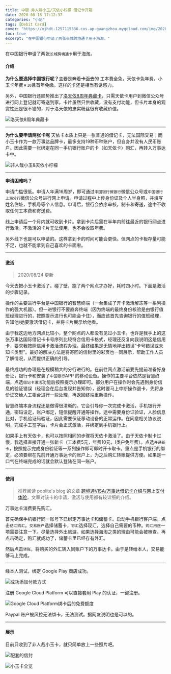 ```yaml
---
title: 中银 非人哉小玉/天依小柠檬 借记卡开箱
date: 2020-08-18 17:12:37
categories: "小记"
tags: [Debit Card]
cover: "https://ojhdt-1257115336.cos.ap-guangzhou.myqcloud.com/img/20200818/0.png"
toc: true
excerpt: "在中国银行申请了两张长城跨境通卡用于海淘。"
---
```

在中国银行申请了两张`长城跨境通卡`用于海淘。

#### 介绍

**为什么要选择中国银行呢？**~~主要是奔着卡面去的~~ 工本费全免，天依卡免年费，小玉卡年费`￥10`且首年免缴。这样的卡还是相当有诱惑力。

另外，中国银行还顺势推出了[洛天依8周年典藏卡](https://mp.weixin.qq.com/s/WE6wCjGuD03MAq04G0njbA)，只需天依卡用户到微信公众号进行网上登记就可寄送到家。卡片虽然只供收藏，没有支付功能，但卡片本身的观赏性还是很不错的，对于洛天依的忠实粉丝很有收藏价值。

![洛天依8周年典藏卡](https://ojhdt-1257115336.cos.ap-guangzhou.myqcloud.com/img/20200818/3.png)

---

**为什么要申请两张卡呢**
天依卡本质上只是一张普通的借记卡，无法国际交易；而小玉卡作为一款万事达品牌卡，最多支持19种币种账户，但自身并没有人民币账户。因此需要一张绑定在同一手机银行账户的卡（如天依卡）购汇，再转入万事达卡中。

![非人哉小玉&天依小柠檬](https://ojhdt-1257115336.cos.ap-guangzhou.myqcloud.com/img/20200818/9.png)

---

**申请困难吗？**

申请门槛很低。申请人年满16周岁，即可通过`中国银行微银行`微信公众号或`中国银行上海分行`微信公众号进行网上申请。申请过程中上传身份证及个人半身照，并填写姓名住址，手机号等个人信息。申请后，银行会依序审核，制卡和寄送，途中不收取任何工本费和寄送费。

线上申请后一个月内就可收到卡片。拿到卡片后需在半年内前往最近的银行网点进行激活。不激活的卡片无法使用，也不会收取年费。

另外线下也是可以申请的。这样拿到卡的时间可能会更快。但网点的卡板存量可能不足，也就不能拿到自己喜欢的卡面啦。

---

#### 激活

>2020/08/24 更新

今天去把小玉卡激活了。碰了壁，跑了两个网点才办好，耗时四小时。下面是激活的步骤记录。

操作的主要进行平台是中国银行的智慧终端（一台集成了开卡激活解冻等一系列操作的强大机器）。但一进银行不要直奔终端（因为终端的最终身份核验是由银行值班经理进行的，按照提示进行也可能会卡住），而应该首先咨询银行的值班经理，告知他/她要激活借记卡，并将卡片展示给他看。

由于我这边地方网点比较小，整个网点的人都没有见过小玉卡。也许是我手上的这张万事达国际借记卡卡号序列比较符合信用卡格式，经理还反复向我说明这是信用卡，要求我按照信用卡激活流程办理。最终结果是无情地弹出错误“卡号错误或未知卡类型”。最好的解决方法是将寄回的信封里的彩页也一同展示，帮助工作人员了解情况，从而提供正确的引导。

最终成功的办理是在规模稍大的分行进行的。在前往网点激活前要先提前准备好身份证，银行卡和安装了`中国银行`APP 的移动设备。操作的主要平台依然是智慧终端，点选`借记卡激活`功能后按照提示办理即可。部分用户在操作时会先遇到身份信息的验证错误（经理会在后台发现并告知你），这时要马上中断操作退卡，先将身份证交给人工柜台进行一些处理，再返回终端重新操作。

智慧终端本身流程还是做得很清晰的。它会引导你一次完成卡激活，手机银行开通，密码设定，账户绑定，短信提醒开通等操作。途中需要身份证验证，人脸信息比对，手机验证码验证，因此需要保证移动设备的正常运作。在同意相关协议说明，完成手工签字后，卡片会正式激活，并绑定到手机银行上。

如果手上有天依卡，也可以按照相同的步骤将天依卡激活了。由于天依卡制卡过慢，我选择直接开通一张新卡（工本费5元，年费10元，Ⅰ类户免年费）。点选`开通新卡`，按照提示完成身份验证等一系列操作即可即时开卡取卡。重点是手机银行的绑定，必须要绑在先前开通万事达卡的账户上，为之后购汇转账提供方便。如果是一口气在终端完成的话就会默认登陆在同一账户。

---

#### 使用

>推荐阅读 poplite's blog 的文章 [跨境通VISA/万事达借记卡介绍与网上支付体验](https://poplite.xyz/post/2018/03/05/boc-debit-card-guide-for-online-payment.html)，文章对该卡的申请，激活与使用都有较详细的介绍。

万事达卡消费要先购汇。

首先确保手机银行同一账号下已绑定万事达卡和储蓄卡。启动手机银行客户端，点击`结汇购汇`。`交易账户`选择储蓄卡，`钞汇`选择现汇，选择自己需要的币种。`购汇用途`一项需要注意一下。尽量选择外出旅游。如果选择海淘之类的理由可能会被审查。再点击确定，购汇就成功了，储蓄卡里已经存有外汇。

然后点击`转账`，将购买的外汇转入同账户下的万事达卡。由于是转给本人，交易能够马上完成。

---

经本人测试，绑定 Google Play 商店成功。

![成功添加付款方式](https://ojhdt-1257115336.cos.ap-guangzhou.myqcloud.com/img/20200818/10.png)

注册 Google Cloud Platform 可以直接套用 Play 的认证，一键注册。

![Google Cloud Platform绑卡后的免费额度](https://ojhdt-1257115336.cos.ap-guangzhou.myqcloud.com/img/20200818/11.png)

Paypal 账户被风控无法绑卡，无法测试。据网友说明也是可以的。

----

#### 展示

目前只收到了非人哉小玉卡，就只简单放上一些照片吧。

![配套的信封](https://ojhdt-1257115336.cos.ap-guangzhou.myqcloud.com/img/20200818/5.jpg)

![小玉卡全览](https://ojhdt-1257115336.cos.ap-guangzhou.myqcloud.com/img/20200818/6.jpg)